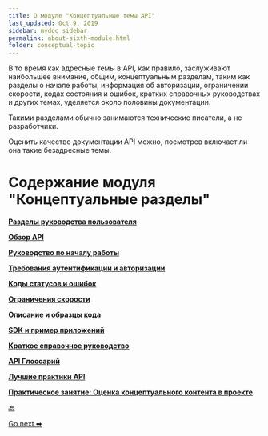 ```yaml
---
title: О модуле "Концептуальные темы API"
last_updated: Oct 9, 2019
sidebar: mydoc_sidebar
permalink: about-sixth-module.html
folder: conceptual-topic
---
```


В то время как адресные темы в API, как правило, заслуживают наибольшее внимание, общим, концептуальным разделам, таким как разделы о начале работы, информация об авторизации, ограничении скорости, кодах состояния и ошибок, кратких справочных руководствах и других темах, уделяется около половины документации.

Такими разделами обычно занимаются технические писатели, а не разработчики.

Оценить качество документации API можно, посмотрев включает ли она такие безадресные темы.

# Содержание модуля "Концептуальные разделы"

[**Разделы руководства пользователя**](user-guide-topics.html)

[**Обзор API**](API-overview.html)

[**Руководство по началу работы**](getting-started.html)

[**Требования аутентификации и авторизации**](authentication-and-authorization.html)

[**Коды статусов и ошибок**](status-error-codes.html)

[**Ограничения скорости**](rate-limiting.html)

[**Описание и образцы кода**](code-samples.html)

[**SDK и пример приложений**](sdks-sample-apps.html)

[**Краткое справочное руководство**](quick-reference-guide.html)

[**API Глоссарий**](api-glossary.html)

[**Лучшие практики API**](best-practices.html)

[**Практическое занятие: Оценка концептуального контента в проекте**](assess-conceptual-content.html)

[🔙](test-documentation.html)

[Go next ➡](user-guide-topics.html)
